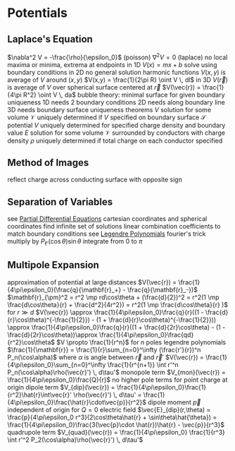 # Potentials
## Laplace's Equation
$\nabla^2 V = -\frac{\rho}{\epsilon_0}$ (poisson)
$\nabla^2 V =0$ (laplace)
	no local maxima or minima, extrema at endpoints
	in 1D
		$V(x) = mx + b$
		solve using boundary conditions
	in 2D
		no general solution
		harmonic functions
		$V(x,y)$ is average of $V$ around $(x,y)$
			$V(x,y) = \frac{1}{2\pi R} \oint V \, dl$
	in 3D
		$V(\vec{r})$ is average of $V$ over spherical surface centered at $\vec{r}$
			$V(\vec{r}) = \frac{1}{4\pi R^2} \oint V \, da$
	bubble theory: minimal surface for given boundary
uniqueness
	1D needs 2 boundary conditions
	2D needs along boundary line
	3D needs boundary surface
	uniqueness theorems
		$V$ solution for some volume $\mathcal{V}$ uniquely determined if $V$ specified on boundary surface $\mathcal{S}$
			potential $V$ uniquely determined for specified charge density and boundary value
		$E$ solution for some volume $\mathcal{V}$ surrounded by conductors with charge density $\rho$ uniquely determined if total charge on each conductor specified
## Method of Images
reflect charge across conducting surface with opposite sign
## Separation of Variables
see [Partial Differential Equations](partial-differential-equations.md)
cartesian coordinates and spherical coordinates
	find infinite set of solutions
	linear combination
	coefficients to match boundary conditions
	see [Legendre Polynomials](series-solutions-differential-equations.md#legendre-polynomials-and-functions)
	fourier's trick
		multiply by $P_{\ell'}(\cos\theta)\sin\theta$
		integrate from $0$ to $\pi$
## Multipole Expansion
approximation of potential at large distances
$V(\vec{r}) = \frac{1}{4\pi\epsilon_0}(\frac{q}{\mathbf{r}_+} - \frac{q}{\mathbf{r}_-})$
	$\mathbf{r}_{\pm}^2 = r^2 \mp rd\cos\theta + (\frac{d}{2})^2 = r^2(1 \mp \frac{d\cos\theta}{r} + \frac{d^2}{4r^2}) = r^2(1 \mp \frac{d\cos\theta}{r} )$ for $r \gg d$
	$V(\vec{r}) \approx \frac{1}{4\pi\epsilon_0}\frac{q}{r}((1 - \frac{d}{r}\cos\theta)^{-\frac{1}{2}}) - (1 + \frac{d}{r}\cos\theta)^{-\frac{1}{2}})) \approx \frac{1}{4\pi\epsilon_0}\frac{q}{r}((1 + \frac{d}{2r}\cos\theta) - (1 - \frac{d}{2r}\cos\theta))\approx \frac{1}{4\pi\epsilon_0}\frac{qd}{r^2}\cos\theta$
	$V \propto \frac{1}{r^n}$ for $n$ poles
	legendre polynomials
		$\frac{1}{\mathbf{r}} = \frac{1}{r}\sum_{n=0}^\infty (\frac{r'}{r})^n P_n(\cos\alpha)$ where $\alpha$ is angle between $\vec{r}$ and $\vec{r}'$
	$V(\vec{r}) = \frac{1}{4\pi\epsilon_0}\sum_{n=0}^\infty \frac{1}{r^{n+1}} \int r'^n P_n(\cos\alpha)\rho(\vec{r}') \, d\tau'$
		monopole term
			$V_{mon}(\vec{r}) = \frac{1}{4\pi\epsilon_0}\frac{Q}{r}$
			no higher pole terms for point charge at origin
		dipole term
			$V_{dip}(\vec{r}) = \frac{1}{4\pi\epsilon_0}\frac{1}{r^2}\hat{r}\int\vec{r}' \rho(\vec{r}') \, d\tau' = \frac{1}{4\pi\epsilon_0}\frac{\hat{r}\cdot\vec{p}}{r^2}$
			dipole moment $\vec{p}$
				independent of origin for $Q = 0$
			electric field
				$\vec{E}_{dip}(r,\theta) = \frac{p}{4\pi\epsilon_0 r^3}(2\cos\theta\hat{r} + \sin\theta\hat{\theta}) = \frac{1}{4\pi\epsilon_0}\frac{3(\vec{p}\cdot \hat{r})\hat{r} - \vec{p}}{r^3}$
		quadrupole term
			$V_{quad}(\vec{r}) = \frac{1}{4\pi\epsilon_0} \frac{1}{r^3} \int r'^2 P_2(\cos\alpha)\rho(\vec{r}') \, d\tau'$
			